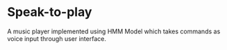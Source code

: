 # Speak-to-play
A music player implemented using HMM Model which takes commands as voice input through user interface.
